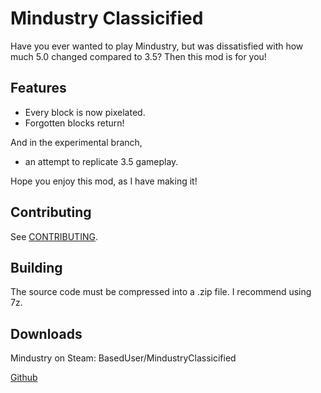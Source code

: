 # Mindustry Classicified
Have you ever wanted to play Mindustry, but was dissatisfied with how much 5.0 changed compared to 3.5? Then this mod is for you!

## Features
  - Every block is now pixelated.
  - Forgotten blocks return!
  
And in the experimental branch,
  - an attempt to replicate 3.5 gameplay.

Hope you enjoy this mod, as I have making it!

## Contributing
See [CONTRIBUTING](CONTRIBUTING.md).

## Building
The source code must be compressed into a .zip file. I recommend using 7z.

## Downloads
Mindustry on Steam: BasedUser/MindustryClassicified

[Github](https://github.com/BasedUser/MindustryClassicified/releases)
